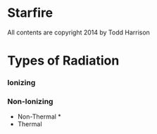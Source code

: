 Starfire
========

All contents are copyright 2014 by Todd Harrison


Types of Radiation
==================

### Ionizing

### Non-Ionizing

* Non-Thermal
  * 
* Thermal

